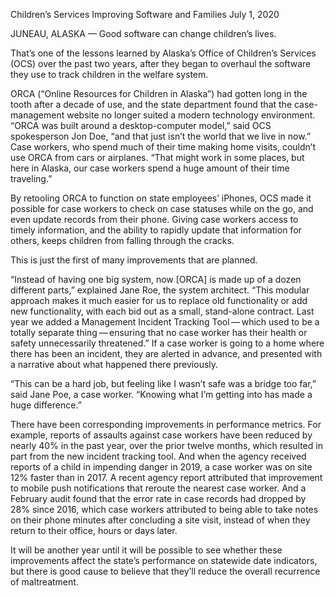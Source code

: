 Children’s Services Improving Software and Families
July 1, 2020

JUNEAU, ALASKA — Good software can change children’s lives.

That’s one of the lessons learned by Alaska’s Office of Children’s Services (OCS) over the past two years, after they began to overhaul the software they use to track children in the welfare system.

ORCA (“Online Resources for Children in Alaska”) had gotten long in the tooth after a decade of use, and the state department found that the case-management website no longer suited a modern technology environment. “ORCA was built around a desktop-computer model,” said OCS spokesperson Jon Doe, “and that just isn’t the world that we live in now.” Case workers, who spend much of their time making home visits, couldn’t use ORCA from cars or airplanes. “That might work in some places, but here in Alaska, our case workers spend a huge amount of their time traveling.”

By retooling ORCA to function on state employees’ iPhones, OCS made it possible for case workers to check on case statuses while on the go, and even update records from their phone. Giving case workers access to timely information, and the ability to rapidly update that information for others, keeps children from falling through the cracks.

This is just the first of many improvements that are planned.

“Instead of having one big system, now [ORCA] is made up of a dozen different parts,” explained Jane Roe, the system architect. “This modular approach makes it much easier for us to replace old functionality or add new functionality, with each bid out as a small, stand-alone contract. Last year we added a Management Incident Tracking Tool — which used to be a totally separate thing — ensuring that no case worker has their health or safety unnecessarily threatened.” If a case worker is going to a home where there has been an incident, they are alerted in advance, and presented with a narrative about what happened there previously.

“This can be a hard job, but feeling like I wasn’t safe was a bridge too far,” said Jane Poe, a case worker. “Knowing what I’m getting into has made a huge difference.”

There have been corresponding improvements in performance metrics. For example, reports of assaults against case workers have been reduced by nearly 40% in the past year, over the prior twelve months, which resulted in part from the new incident tracking tool. And when the agency received reports of a child in impending danger in 2019, a case worker was on site 12% faster than in 2017. A recent agency report attributed that improvement to mobile push notifications that reroute the nearest case worker. And a February audit found that the error rate in case records had dropped by 28% since 2016, which case workers attributed to being able to take notes on their phone minutes after concluding a site visit, instead of when they return to their office, hours or days later.

It will be another year until it will be possible to see whether these improvements affect the state’s performance on statewide date indicators, but there is good cause to believe that they’ll reduce the overall recurrence of maltreatment.
